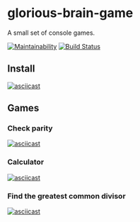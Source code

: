 # glorious-brain-game
A small set of console games.

[![Maintainability](https://api.codeclimate.com/v1/badges/ae70c27844226563cb9c/maintainability)](https://codeclimate.com/github/badcookie/hexlet-brain-games/maintainability)
[![Build Status](https://travis-ci.com/badcookie/hexlet-brain-games.svg?branch=master)](https://travis-ci.com/badcookie/hexlet-brain-games)

## Install
[![asciicast](https://asciinema.org/a/PYTw53ltgsR3FwxH6KdDNsPPn.svg)](https://asciinema.org/a/PYTw53ltgsR3FwxH6KdDNsPPn)

## Games

### Check parity
[![asciicast](https://asciinema.org/a/FiUBhk6j6uZwZldlKN3yAiak3.svg)](https://asciinema.org/a/FiUBhk6j6uZwZldlKN3yAiak3)

### Calculator
[![asciicast](https://asciinema.org/a/96gXmyOSC7a8sprWbKimcBRI2.svg)](https://asciinema.org/a/96gXmyOSC7a8sprWbKimcBRI2)

### Find the greatest common divisor
[![asciicast](https://asciinema.org/a/fEtQk4V57CbsgNkSBjamYS3Lt.svg)](https://asciinema.org/a/fEtQk4V57CbsgNkSBjamYS3Lt)
